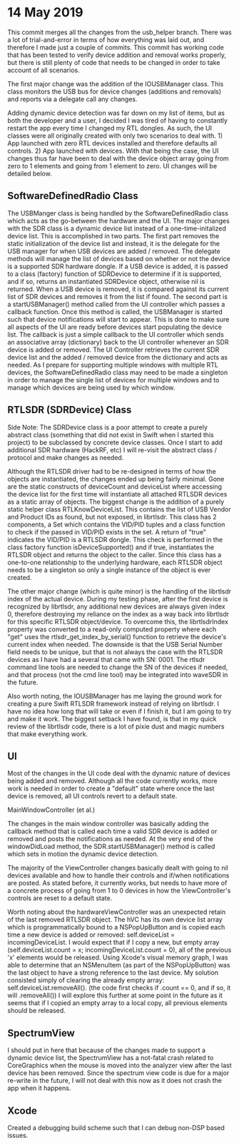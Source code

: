 # 14 May 2019

This commit merges all the changes from the usb_helper branch.  There was a lot of trial-and-error in terms of how everything was laid out, and therefore I made just a couple of commits.  This commit has working code that has been tested to verify device addition and removal works properly, but there is still plenty of code that needs to be changed in order to take account of all scenarios. 

The first major change was the addition of the IOUSBManager class.  This class monitors the USB bus for device changes (additions and removals) and reports via a delegate call any changes.

Adding dynamic device detection was far down on my list of items, but as both the developer and a user, I decided I was tired of having to constantly restart the app every time I changed my RTL dongles.  As such, the UI classes were all originally created with only two scenarios to deal with.  1) App launched with zero RTL devices installed and therefore defaults all controls.  2) App launched with devices.  With that being the case, the UI changes thus far have been to deal with the device object array going from zero to 1 elements and going from 1 element to zero.  UI changes will be detailed below.

## SoftwareDefinedRadio Class

The USBManger class is being handled by the SoftwareDefinedRadio class which acts as the go-between the hardware and the UI.  The major changes with the SDR class is a dynamic device list instead of a one-time-initalized device list.  This is accomplished in two parts.  The first part removes the static initialization of the device list and instead, it is the delegate for the USB manager for when USB devices are added / removed.  The delegate methods will manage the list of devices based on whether or not the device is a supported SDR hardware dongle.  If a USB device is added, it is passed to a class (factory) function of SDRDevice to determine if it is supported, and if so, returns an instantiated SDRDevice object, otherwise nil is returned.  When a USB device is removed, it is compared against its current list of SDR devices and removes it from the list if found.  The second part is a startUSBManager() method called from the UI controller which passes a callback function.  Once this method is called, the USBManager is started such that device notifications will start to appear.  This is done to make sure all aspects of the UI are ready before devices start populating the device list.  The callback is just a simple callback to the UI controller which sends an associative array (dictionary) back to the UI controller whenever an SDR device is added or removed.  The UI Controller retrieves the current SDR device list and the added / removed device from the dictionary and acts as needed.  As I prepare for supporting multiple windows with multiple RTL devices, the SoftwareDefinedRadio class may need to be made a singleton in order to manage the single list of devices for multiple windows and to manage which devices are being used by which window.

## RTLSDR (SDRDevice) Class

Side Note: The SDRDevice class is a poor attempt to create a purely abstract class (something that did not exist in Swift when I started this project) to be subclassed by concrete device classes.  Once I start to add additional SDR hardware (HackRF, etc) I will re-visit the abstract class / protocol and make changes as needed.

Although the RTLSDR driver had to be re-designed in terms of how the objects are instantiated, the changes ended up being fairly minimal.  Gone are the static constructs of deviceCount and deviceList where accessing the device list for the first time will instantiate all attached RTLSDR devices as a static array of objects.  The biggest change is the addition of a purely static helper class RTLKnowDeviceList.  This contains the list of USB Vendor and Product IDs as found, but not exposed, in librtlsdr.  This class has 2 components, a Set which contains the VID/PID tuples and a class function to check if the passed in VID/PID exists in the set.  A return of "true" indicates the VID/PID is a RTLSDR dongle.  This check is performed in the class factory function isDeviceSupported() and if true, instantiates the RTLSDR object and returns the object to the caller.  Since this class has a one-to-one relationship to the underlying hardware, each RTLSDR object needs to be a singleton so only a single instance of the object is ever created.

The other major change (which is quite minor) is the handling of the librtlsdr index of the actual device.  During my testing phase, after the first device is recognized by librtlsdr, any additional new devices are always given index 0, therefore destroying my reliance on the index as a way back into librtlsdr for this specific RTLSDR object/device.  To overcome this, the librtlsdrIndex property was converted to a read-only computed property where each "get" uses the rtlsdr_get_index_by_serial() function to retrieve the device's current index when needed.  The downside is that the USB Serial Number field needs to be unique, but that is not always the case with the RTLSDR devices as I have had a several that came with SN: 0001.  The rtlsdr command line tools are needed to change the SN of the devices if needed, and that process (not the cmd line tool) may be integrated into waveSDR in the future.

Also worth noting, the IOUSBManager has me laying the ground work for creating a pure Swift RTLSDR framework instead of relying on librtlsdr.  I have no  idea how long that will take or even if I finish it, but I am going to try and make it work.  The biggest setback I have found, is that in my quick review of the librtlsdr code, there is a lot of pixie dust and magic numbers that make everything work.

## UI

Most of the changes in the UI code deal with the dynamic nature of devices being added and removed.  Although all the code currently works, more work is needed in order to create a "default" state where once the last device is removed, all UI controls revert to a default state.

MainWindowController (et al.)

The changes in the main window controller was basically adding the callback method that is called each time a valid SDR device is added or removed and posts the notifications as needed.  At the very end of the windowDidLoad method, the SDR.startUSBManager() method is called which sets in motion the dynamic device detection.

The majority of the ViewController changes basically dealt with going to nil devices available and how to handle their controls and if/when notifications are posted.  As stated before, it currently works, but needs to have more of a concrete process of going from 1 to 0 devices in how the ViewController's controls are reset to a default state.

Worth noting about the hardwareViewController was an unexpected retain of the last removed RTLSDR object.  The hVC has its own device list array which is programmatically bound to a NSPopUpButton and is copied each time a new device is added or removed: self.deviceList = incomingDeviceList.  I would expect that if I copy a new, but empty array (self.deviceList.count = x; incomingDeviceList.count = 0), all of the previous 'x' elements would be released.  Using Xcode's visual memory graph, I was able to determine that an NSMenuItem (as part of the NSPopUpButton) was the last object to have a strong reference to the last device.  My solution consisted simply of clearing the already empty array: self.deviceList.removeAll(). (the code first checks if .count == 0, and if so, it will .removeAll())  I will explore this further at some point in the future as it seems that if I copied an empty array to a local copy, all previous elements should be released.

## SpectrumView

I should put in here that because of the changes made to support a dynamic device list, the SpectrumView has a not-fatal crash related to CoreGraphics when the mouse is moved into the analyzer view after the last device has been removed.  Since the spectrum view code is due for a major re-write in the future, I will not deal with this now as it does not crash the app when it happens.

## Xcode

Created a debugging build scheme such that I can debug non-DSP based issues.
